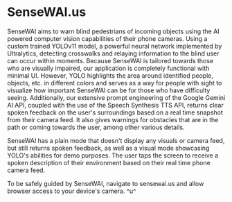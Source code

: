 # SenseWAI.us
SenseWAI aims to warn blind pedestrians of incoming objects using the AI powered computer vision capabilities of their phone cameras. Using a custom trained YOLOv11 model, a powerful neural network implemented by Ultralytics, detecting crosswalks and relaying information to the blind user can occur within moments. Because SenseWAI is tailored towards those who are visually impaired, our application is completely functional with minimal UI. However, YOLO highlights the area around identified people, objects, etc. in different colors and serves as a way for people with sight to visualize how important SenseWAI can be for those who have difficulty seeing. Additionally, our extensive prompt engineering of the Google Gemini AI API, coupled with the use of the Speech Synthesis TTS API, returns clear spoken feedback on the user's surroundings based on a real time snapshot from their camera feed. It also gives warnings for obstacles that are in the path or coming towards the user, among other various details.

SenseWAI has a plain mode that doesn't display any visuals or camera feed, but still returns spoken feedback, as well as a visual mode showcasing YOLO's abilities for demo purposes. The user taps the screen to receive a spoken description of their environment based on their real time phone camera feed.

To be safely guided by SenseWAI, navigate to sensewai.us and allow browser access to your device's camera. ^u^